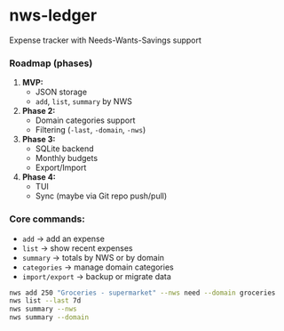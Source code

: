 # nws-ledger
Expense tracker with Needs-Wants-Savings support

### Roadmap (phases)

1. **MVP:**
    - JSON storage
    - `add`, `list`, `summary` by NWS
2. **Phase 2:**
    - Domain categories support
    - Filtering (`-last`, `-domain`, `-nws`)
3. **Phase 3:**
    - SQLite backend
    - Monthly budgets
    - Export/Import
4. **Phase 4:**
    - TUI
    - Sync (maybe via Git repo push/pull)


### Core commands:

- `add` -> add an expense
- `list` -> show recent expenses
- `summary` -> totals by NWS or by domain
- `categories` -> manage domain categories
- `import/export` -> backup or migrate data


```bash
nws add 250 "Groceries - supermarket" --nws need --domain groceries
nws list --last 7d
nws summary --nws
nws summary --domain
```
